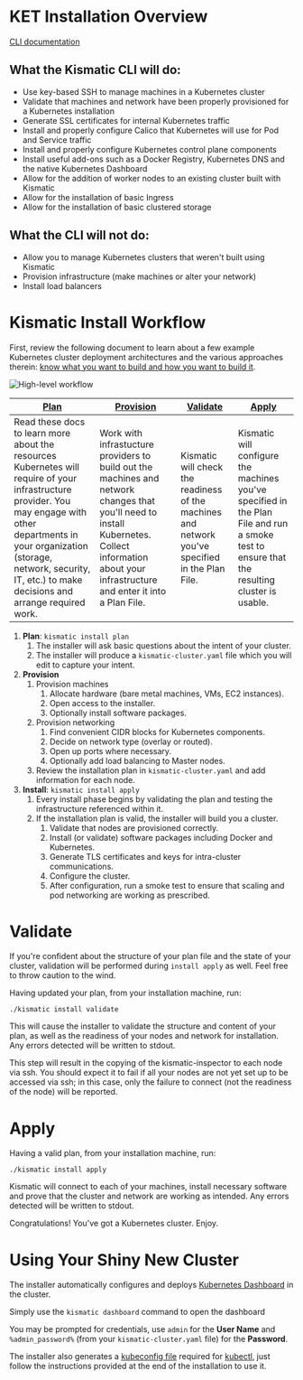 # KET Installation Overview

[CLI documentation](https://github.com/apprenda/kismatic/tree/master/docs/kismatic-cli)

## What the Kismatic CLI will do:

* Use key-based SSH to manage machines in a Kubernetes cluster
* Validate that machines and network have been properly provisioned for a Kubernetes installation
* Generate SSL certificates for internal Kubernetes traffic
* Install and properly configure Calico that Kubernetes will use for Pod and Service traffic
* Install and properly configure Kubernetes control plane components
* Install useful add-ons such as a Docker Registry, Kubernetes DNS and the native Kubernetes Dashboard
* Allow for the addition of worker nodes to an existing cluster built with Kismatic
* Allow for the installation of basic Ingress
* Allow for the installation of basic clustered storage

## What the CLI will **not** do:

* Allow you to manage Kubernetes clusters that weren't built using Kismatic
* Provision infrastructure (make machines or alter your network)
* Install load balancers

# Kismatic Install Workflow

First, review the following document to learn about a few example Kubernetes cluster deployment architectures and the various approaches therein: [know what you want to build and how you want to build it](intent.md).

![High-level workflow](installer-workflow.png)

| [Plan](plan.md) | [Provision](provision.md) | [Validate](#validate) | [Apply](#apply) |
| --- | --- | --- | --- |
| Read these docs to learn more about the resources Kubernetes will require of your infrastructure provider. You may engage with other departments in your organization (storage, network, security, IT, etc.) to make decisions and arrange required work. | Work with infrastucture providers to build out the machines and network changes that you'll need to install Kubernetes. Collect information about your infrastructure and enter it into a Plan File. | Kismatic will check the readiness of the machines and network you've specified in the Plan File. | Kismatic will configure the machines you've specified in the Plan File and run a smoke test to ensure that the resulting cluster is usable.|

1. **Plan**: `kismatic install plan`
   1. The installer will ask basic questions about the intent of your cluster.
   2. The installer will produce a `kismatic-cluster.yaml` file which you will edit to capture your intent.
2. **Provision**
   1. Provision machines
      1. Allocate hardware (bare metal machines, VMs, EC2 instances).
      2. Open access to the installer.
      3. Optionally install software packages.
   2. Provision networking
      1. Find convenient CIDR blocks for Kubernetes components.
      2. Decide on network type (overlay or routed).
      3. Open up ports where necessary.
      4. Optionally add load balancing to Master nodes.
   3. Review the installation plan in `kismatic-cluster.yaml` and add information for each node.
3. **Install**: `kismatic install apply`
   1. Every install phase begins by validating the plan and testing the infrastructure referenced within it.
   2. If the installation plan is valid, the installer will build you a cluster.
      1. Validate that nodes are provisioned correctly.
      2. Install (or validate) software packages including Docker and Kubernetes.
      3. Generate TLS certificates and keys for intra-cluster communications.
      4. Configure the cluster.
      5. After configuration, run a smoke test to ensure that scaling and pod networking are working as prescribed.

# <a name="validate"></a>Validate

If you're confident about the structure of your plan file and the state of your cluster, validation will be performed during `install apply` as well. Feel free to throw caution to the wind.

Having updated your plan, from your installation machine, run:

`./kismatic install validate`

This will cause the installer to validate the structure and content of your plan, as well as the readiness of your nodes and network for installation.  Any errors detected will be written to stdout.

This step will result in the copying of the kismatic-inspector to each node via ssh. You should expect it to fail if all your nodes are not yet set up to be accessed via ssh; in this case, only the failure to connect (not the readiness of the node) will be reported.


# <a name="apply"></a>Apply

Having a valid plan, from your installation machine, run:

`./kismatic install apply`

Kismatic will connect to each of your machines, install necessary software and prove that the cluster and network are working as intended. Any errors detected will be written to stdout.

Congratulations! You've got a Kubernetes cluster. Enjoy.

# Using Your Shiny New Cluster

The installer automatically configures and deploys [Kubernetes Dashboard](http://kubernetes.io/docs/user-guide/ui/) in the cluster.

Simply use the `kismatic dashboard` command to open the dashboard

You may be prompted for credentials, use `admin` for the **User Name** and `%admin_password%` (from your `kismatic-cluster.yaml` file) for the **Password**.

The installer also generates a [kubeconfig file](http://kubernetes.io/docs/user-guide/kubeconfig-file/) required for [kubectl](http://kubernetes.io/docs/user-guide/kubectl-overview/), just follow the instructions provided at the end of the installation to use it.
